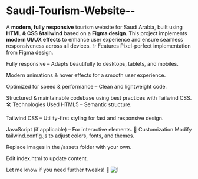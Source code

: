 # Saudi-Tourism-Website--
A **modern, fully responsive** tourism website for Saudi Arabia, built using **HTML &amp; CSS &amp;tailwind** based on a **Figma design**. This project implements **modern UI/UX effects** to enhance user experience and ensure seamless responsiveness across all devices.
✨ Features
Pixel-perfect implementation from Figma design.

Fully responsive – Adapts beautifully to desktops, tablets, and mobiles.

Modern animations & hover effects for a smooth user experience.

Optimized for speed & performance – Clean and lightweight code.

Structured & maintainable codebase using best practices with Tailwind CSS.
🛠️ Technologies Used
HTML5 – Semantic structure.

Tailwind CSS – Utility-first styling for fast and responsive design.

JavaScript (if applicable) – For interactive elements.
🎨 Customization
Modify tailwind.config.js to adjust colors, fonts, and themes.

Replace images in the /assets folder with your own.

Edit index.html to update content.

Let me know if you need further tweaks! 🚀
![1](https://github.com/user-attachments/assets/d65ac443-0692-4f26-b70b-2a5470cfdcaa)
